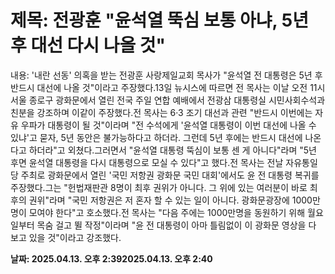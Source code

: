 # **제목: 전광훈 "윤석열 뚝심 보통 아냐, 5년 후 대선 다시 나올 것"**

  내용: '내란 선동' 의혹을 받는 전광훈 사랑제일교회 목사가 "윤석열 전 대통령은 5년 후 반드시 대선에 나올 것"이라고 주장했다.13일 뉴시스에 따르면 전 목사는 이날 오전 11시 서울 종로구 광화문에서 열린 전국 주일 연합 예배에서 전광삼 대통령실 시민사회수석과 친분을 강조하며 이같이 주장했다.전 목사는 6·3 조기 대선과 관련 "반드시 이번에는 자유 우파가 대통령이 될 것"이라며 "전 수석에게 '윤석열 대통령이 이번 대선에 나올 수 있냐'고 묻자, 5년 동안은 불가능하다고 하더라. 그런데 5년 후에는 반드시 대선에 나온다고 하더라"고 외쳤다.그러면서 "윤석열 대통령 뚝심이 보통 센 게 아니다"라며 "5년 후면 윤석열 대통령을 다시 대통령으로 모실 수 있다"고 했다.전 목사는 전날 자유통일당 주최로 광화문에서 열린 '국민 저항권 광화문 국민 대회'에서도 윤 전 대통령 복귀를 주장했다.그는 "헌법재판관 8명이 최후 권위가 아니다. 그 위에 있는 여러분이 바로 최후의 권위"라며 "국민 저항권은 저 혼자 할 수 있는 일이 아니다. 광화문광장에 1000만명이 모여야 한다"고 호소했다.전 목사는 "다음 주에는 1000만명을 동원하기 위해 월요일부터 목숨 걸고 뛸 작정"이라며 "윤 전 대통령이 아마 틀림없이 이 광화문 영상을 다 보고 있을 것"이라고 강조했다.

  **날짜: 2025.04.13. 오후 2:392025.04.13. 오후 2:40**